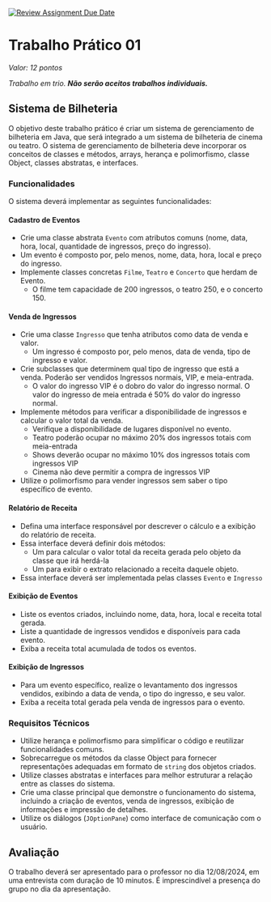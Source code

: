 [![Review Assignment Due Date](https://classroom.github.com/assets/deadline-readme-button-22041afd0340ce965d47ae6ef1cefeee28c7c493a6346c4f15d667ab976d596c.svg)](https://classroom.github.com/a/LwELepC6)
# Trabalho Prático 01

*Valor: 12 pontos*

*Trabalho em trio. **Não serão aceitos trabalhos individuais.***

## Sistema de Bilheteria

O objetivo deste trabalho prático é criar um sistema de gerenciamento de bilheteria em Java, que será integrado a um sistema de bilheteria de cinema ou teatro. O sistema de gerenciamento de bilheteria deve incorporar os conceitos de classes e métodos, arrays, herança e polimorfismo, classe Object, classes abstratas, e interfaces.


### Funcionalidades

O sistema deverá implementar as seguintes funcionalidades:

#### Cadastro de Eventos

- Crie uma classe abstrata `Evento` com atributos comuns (nome, data, hora, local, quantidade de ingressos, preço do ingresso).
- Um evento é composto por, pelo menos, nome, data, hora, local e preço do ingresso.
- Implemente classes concretas `Filme`, `Teatro` e `Concerto` que herdam de Evento.
    - O filme tem capacidade de 200 ingressos, o teatro 250, e o concerto 150.

#### Venda de Ingressos

- Crie uma classe `Ingresso` que tenha atributos como data de venda e valor.
    - Um ingresso é composto por, pelo menos, data de venda, tipo de ingresso e valor.
- Crie subclasses que determinem qual tipo de ingresso que está a venda. Poderão ser vendidos Ingressos normais, VIP, e meia-entrada.
    - O valor do ingresso VIP é o dobro do valor do ingresso normal. O valor do ingresso de meia entrada é 50% do valor do ingresso normal.  
- Implemente métodos para verificar a disponibilidade de ingressos e calcular o valor total da venda.
    - Verifique a disponibilidade de lugares disponível no evento.
    - Teatro poderão ocupar no máximo 20% dos ingressos totais com meia-entrada
    - Shows deverão ocupar no máximo 10% dos ingressos totais com ingressos VIP
    - Cinema não deve permitir a compra de ingressos VIP
- Utilize o polimorfismo para vender ingressos sem saber o tipo específico de evento.

#### Relatório de Receita

- Defina uma interface responsável por descrever o cálculo e a exibição do relatório de receita.
- Essa interface deverá definir dois métodos:
    - Um para calcular o valor total da receita gerada pelo objeto da classe que irá herdá-la
    - Um para exibir o extrato relacionado a receita daquele objeto.
- Essa interface deverá ser implementada pelas classes `Evento` e `Ingresso`

#### Exibição de Eventos

- Liste os eventos criados, incluindo nome, data, hora, local e receita total gerada.
- Liste a quantidade de ingressos vendidos e disponíveis para cada evento.
- Exiba a receita total acumulada de todos os eventos.

#### Exibição de Ingressos

- Para um evento específico, realize o levantamento dos ingressos vendidos, exibindo a data de venda, o tipo do ingresso, e seu valor.
- Exiba a receita total gerada pela venda de ingressos para o evento.

### Requisitos Técnicos

- Utilize herança e polimorfismo para simplificar o código e reutilizar funcionalidades comuns.
- Sobrecarregue os métodos da classe Object para fornecer representações adequadas em formato de `string` dos objetos criados.
- Utilize classes abstratas e interfaces para melhor estruturar a relação entre as classes do sistema.
- Crie uma classe principal que demonstre o funcionamento do sistema, incluindo a criação de eventos, venda de ingressos, exibição de informações e impressão de detalhes.
- Utilize os diálogos (`JOptionPane`) como interface de comunicação com o usuário.


## Avaliação    

O trabalho deverá ser apresentado para o professor no dia 12/08/2024, em uma entrevista com duração de 10 minutos. 
É imprescindível a presença do grupo no dia da apresentação.